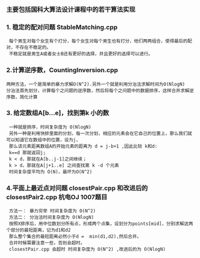 ### 主要包括国科大算法设计课程中的若干算法实现

### 1. 稳定的配对问题 StableMatching.cpp
     每个男生对每个女生有个打分，每个女生对每个男生也有打分，他们两两组合，使得最后的配对，不存在不稳定的。
     不稳定就是男生A或者女士B还有更好的选择，并且更好的选择可以进行。
     
###  2.计算逆序数，CountingInversion.cpp
    两种方法，一个是简单的暴力求解O(N^2).另外一个就是利用分治法求解时间为O(NlogN)
    分治法首先划分，计算每个之问题的逆序数，然后将每个之问题中的数据排序，这样合并求解逆序数，简化计算
###  3. 给定数组A[b...e]，找到第k 小的数
     一种就是排序，时间复杂度为 O(NlogN)
     另外一种是利用快排里面的分划，每一次分划，相应的元素会在它自己的位置上，那么我们就可以知道它在数组中的位置，设为j，
     那么该元素距离数组A的开始元素的距离为 d = j-b+1 ,因此比较 k和d:
     k==d 那就返回j;
     k < d，那就在A[b..j-1]之间继续；
     k > d，那就在A[j+1..e] 之间查找第 k -d 个元素
     时间复杂度平均为 O(N)，最坏为O(N^2)
###  4.平面上最近点对问题 closestPair.cpp 和改进后的 closestPair2.cpp  杭电OJ 1007题目
     方法一： 暴力穷举 时间复杂度为 O(N^2)
     方法二： 分治法时间复杂度为 O(NlogN)
     按照X排序后，用中位数划分所有点，形成两个点集，设划分为points[mid]，分别求解这两个部分的最短距离，记为d1和d2
     那么整个集合的最短距离必然小于d =  min(d1,d2),然后合并。
     合并时候需要注意一些，否则会超时。
     closestPair.cpp 会超时 时间复杂度为 O(N^2) ,改进后的为 O(NlogN)

